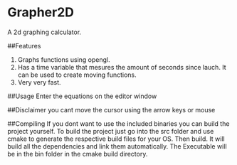 # Grapher2D
A 2d graphing calculator.

##Features
1. Graphs functions using opengl.
2. Has a time variable that mesures the amount of seconds since lauch. It can be used to create moving functions.
3. Very very fast.

##Usage
Enter the equations on the editor window 

##Disclaimer
you cant move the cursor using the arrow keys or mouse

##Compiling
If you dont want to use the included binaries you can build the project yourself. To build the project just go into the src folder and use cmake to generate the respective build files for your OS. Then build. It will build all the dependencies and link them automatically. The Executable will be in the bin folder in the cmake build directory.

